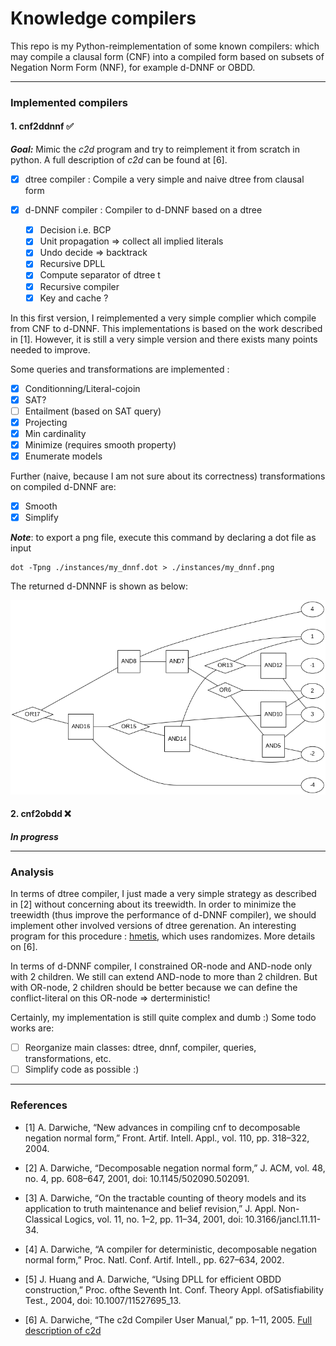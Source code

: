 # Knowledge compilers

This repo is my Python-reimplementation of some known compilers: which may compile a clausal form (CNF) into a compiled form based on subsets of Negation Norm Form (NNF), for example d-DNNF or OBDD. 

---

### Implemented compilers 

#### 1. cnf2ddnnf :white_check_mark:

***Goal:*** Mimic the *c2d* program and try to reimplement it from scratch in python. A full description of *c2d* can be found at [6]. 

- [X] dtree compiler : Compile a very simple and naive dtree from clausal form
- [X] d-DNNF compiler : Compiler to d-DNNF based on a dtree 

    - [x] Decision i.e. BCP
    - [x] Unit propagation => collect all implied literals 
    - [x] Undo decide => backtrack
    - [x] Recursive DPLL
    - [x] Compute separator of dtree t
    - [x] Recursive compiler 
    - [x] Key and cache ?

In this first version, I reimplemented a very simple complier which compile from CNF to d-DNNF. This implementations is based on the work described in [1]. However, it is still a very simple version and there exists many points needed to improve. 

Some queries and transformations are implemented :

- [x] Conditionning/Literal-cojoin
- [x] SAT? 
- [ ] Entailment (based on SAT query)
- [x] Projecting
- [x] Min cardinality
- [x] Minimize (requires smooth property)
- [x] Enumerate models

Further (naive, because I am not sure about its correctness) transformations on compiled d-DNNF are:

- [x] Smooth
- [x] Simplify

***Note***: to export a png file, execute this command by declaring a dot file as input

```
dot -Tpng ./instances/my_dnnf.dot > ./instances/my_dnnf.png
```

The returned d-DNNNF is shown as below:

![png](./instances/my_dnnf.png)

#### 2. cnf2obdd :x:

***In progress***

---

### Analysis

In terms of dtree compiler, I just made a very simple strategy as described in [2] without concerning about its treewidth. In order to minimize the treewidth (thus improve the performance of d-DNNF compiler), we should implement other involved versions of dtree gerenation. An interesting program for this procedure : [hmetis](http://www-users.cs.umn.edu/∼karypis/metis/hmetis/), which uses randomizes. More details on [6].

In terms of d-DNNF compiler, I constrained OR-node and AND-node only with 2 children. We still can extend AND-node to more than 2 children. But with OR-node, 2 children should be better because we can define the conflict-literal on this OR-node => derterministic! 

Certainly, my implementation is still quite complex and dumb :) Some todo works are: 

- [ ] Reorganize main classes: dtree, dnnf, compiler, queries, transformations, etc.
- [ ] Simplify code as possible :) 

---

### References

- [1] A. Darwiche, “New advances in compiling cnf to decomposable negation normal form,” Front. Artif. Intell. Appl., vol. 110, pp. 318–322, 2004. 

- [2] A. Darwiche, “Decomposable negation normal form,” J. ACM, vol. 48, no. 4, pp. 608–647, 2001, doi: 10.1145/502090.502091.

- [3] A. Darwiche, “On the tractable counting of theory models and its application to truth maintenance and belief revision,” J. Appl. Non-Classical Logics, vol. 11, no. 1–2, pp. 11–34, 2001, doi: 10.3166/jancl.11.11-34.

- [4] A. Darwiche, “A compiler for deterministic, decomposable negation normal form,” Proc. Natl. Conf. Artif. Intell., pp. 627–634, 2002.

- [5] J. Huang and A. Darwiche, “Using DPLL for efficient OBDD construction,” Proc. ofthe Seventh Int. Conf. Theory Appl. ofSatisfiability Test., 2004, doi: 10.1007/11527695_13.

- [6] A. Darwiche, “The c2d Compiler User Manual,” pp. 1–11, 2005. [Full description of c2d](http://reasoning.cs.ucla.edu/c2d/)